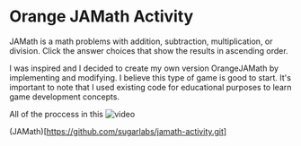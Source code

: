 # Orange JAMath Activity

JAMath is a math problems with addition, subtraction, multiplication, or division. Click the answer choices that show the results in ascending order.

I was inspired and I decided to create my own version OrangeJAMath by implementing and modifying. I believe this type of game is good to start. It's important to note that I used existing code for educational purposes to learn game development concepts.

All of the proccess in this ![video]()

(JAMath)[https://github.com/sugarlabs/jamath-activity.git]
